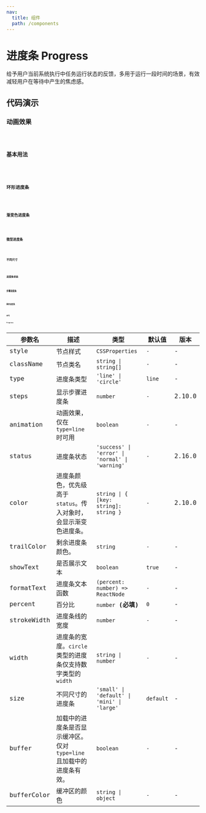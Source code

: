```yaml
---
nav:
  title: 组件
  path: /components
---
```


# 进度条 Progress

给予用户当前系统执行中任务运行状态的反馈，多用于运行一段时间的场景，有效减轻用户在等待中产生的焦虑感。

## 代码演示

### 动画效果

<code src="./__demo__/animate.demo.tsx" />

### 基本用法

<code src="./__demo__/basic.demo.tsx" />

### 环形进度条

<code src="./__demo__/circle.demo.tsx" />

### 渐变色进度条

<code src="./__demo__/line-gradient.demo.tsx" />

### 微型进度条

<code src="./__demo__/mini.demo.tsx" />

### 不同尺寸

<code src="./__demo__/size.demo.tsx" />

### 进度条状态

<code src="./__demo__/status.demo.tsx" />

### 步骤进度条

<code src="./__demo__/steps.demo.tsx" />

### 剩余进度条

<code src="./__demo__/trail-color.demo.tsx" />

## API

### Progress

|参数名|描述|类型|默认值|版本|
|---|---|---|---|---|
|style|节点样式|`CSSProperties`|`-`|-|
|className|节点类名|`string \| string[]`|`-`|-|
|type|进度条类型|`'line' \| 'circle'`|`line`|-|
|steps|显示步骤进度条|`number`|`-`|2.10.0|
|animation|动画效果，仅在 `type=line` 时可用|`boolean`|`-`|-|
|status|进度条状态|`'success' \| 'error' \| 'normal' \| 'warning'`|`-`|2.16.0|
|color|进度条颜色，优先级高于 `status`。传入对象时，会显示渐变色进度条。|`string \| { [key: string]: string }`|`-`|2.10.0|
|trailColor|剩余进度条颜色。|`string`|`-`|-|
|showText|是否展示文本|`boolean`|`true`|-|
|formatText|进度条文本函数|`(percent: number) => ReactNode`|`-`|-|
|percent|百分比|`number` **(必填)**|`0`|-|
|strokeWidth|进度条线的宽度|`number`|`-`|-|
|width|进度条的宽度。`circle` 类型的进度条仅支持数字类型的`width`|`string \| number`|`-`|-|
|size|不同尺寸的进度条|`'small' \| 'default' \| 'mini' \| 'large'`|`default`|-|
|buffer|加载中的进度条是否显示缓冲区。仅对 `type=line` 且加载中的进度条有效。|`boolean`|`-`|-|
|bufferColor|缓冲区的颜色|`string \| object`|`-`|-|
